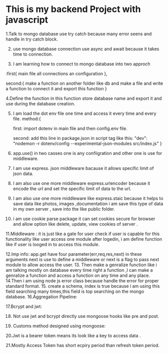<h1>This is my backend Project with javascript</h1>

1.Talk to mongo database use try catch  because many error seens and handle in try catch block.

2. use mongo database connection use async and await because it takes time to connection.

3. I am learning how to connect to mongo database into two approch 

:first{
    main file all connections an configuration
},

 second:{
    make  a function on another folder like db and make a file and write a function to connect it and export this function
}

4.Define the function in this function store database name  and export it and use during the database creation.

5. I am load the dot env file one time and access it every time and every file. method:{

    first:
    import dotenv in main file and then config.env file.
    
    second: add this line in package.json in script tag like this:
    "dev": "nodemon -r dotenv/config --experimental-json-modules src/index.js"
}

6. app.use() in two casses one is any confiigration and other one   is use for middleware.

7. I am use express. json middleware bacause it allows specific limit of json data.

8. I am also use one more middleware 
express.urlencoder because it encode the url and set the specific limit of data to the url.

9. I am also use one more middleware like express.staic because it helps to save data like photos, images ,documentation i am  save this type of data in my own server , save into the like public folder.

10. i am use cookie parse package it can set cookies secure for browser and allow option like delete, update, view cookies of server .

11.Middleware :
     it is just like a gate for user check if user is capable for this functionality like user access one module after logedin, i am define function like if user is looged in to access this module.

12.Imp info:
app.get have four parameter(err,req,res,next)
in these arguments next is use to define a middleware or next is a flag to pass next module to allow access the user.
13. Then make a genralize function like i am talking mostly on database every time right a function ,I can make a genralize a function and access a function on any time and any place.
14.Then i am using node js error class because handle the error for proper standard format.
15. create a schema, index is true because i am using this field searching many times,this field is top searching on the mongo database.
16.Aggregation Pipeline:


17.Bcrypt and jwt:


18. Not use jwt and bcrypt directly use mongoose hooks like pre and post.

19. Customs method designed using mongoose:


20.Jwt is a bearer token means its look like a key to access data .

21.Mostly Access Token has short ecpiry period than refresh token period.

